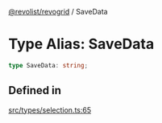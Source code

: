 [@revolist/revogrid](README.md) / SaveData

# Type Alias: SaveData

```ts
type SaveData: string;
```

## Defined in

[src/types/selection.ts:65](https://github.com/revolist/revogrid/blob/c9c4fc1791ac452c4c9470419263ce544ebb624f/src/types/selection.ts#L65)
